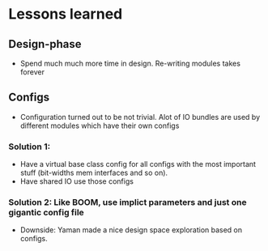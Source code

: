 # Lessons learned

## Design-phase
- Spend much much more time in design. Re-writing modules takes forever

## Configs
- Configuration turned out to be not trivial. Alot of IO bundles are used by different modules which have their own configs

### Solution 1:
- Have a virtual base class config for all configs with the most important stuff (bit-widths mem interfaces and so on).
- Have shared IO use those configs

### Solution 2: Like BOOM, use implict parameters and just one gigantic config file
- Downside: Yaman made a nice design space exploration based on configs.